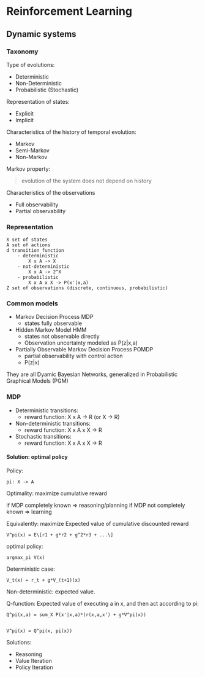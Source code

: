 # Reinforcement Learning

## Dynamic systems

### Taxonomy

Type of evolutions:
- Deterministic
- Non-Deterministic
- Probabilistic (Stochastic)

Representation of states:
- Explicit
- Implicit

Characteristics of the history of temporal evolution:
- Markov
- Semi-Markov
- Non-Markov

Markov property:
> evolution of the system does not depend on history

Characteristics of the observations
- Full observability
- Partial observability


### Representation

    X set of states
    A set of actions
    d transition function
        - deterministic
            X x A -> X
        - not-deterministic
            X x A -> 2^X
        - probabilistic
            X x A x X -> P(x'|x,a)
    Z set of observations (discrete, continuous, probabilistic)
    
### Common models

- Markov Decision Process MDP
    - states fully observable
- Hidden Markov Model HMM
    - states not observable directly
    - Observation uncertainty modeled as P(z|x,a)
- Partially Observable Markov Decision Process POMDP
    - partial observability with control action
    - P(z|x)

They are all Dyamic Bayesian Networks, generalized in Probabilistic Graphical Models (PGM)


### MDP

- Deterministic transitions:
    - reward function: X x A -> R (or X -> R)
- Non-deterministic transitions:
    - reward function: X x A x X -> R
- Stochastic transitions:
    - reward function: X x A x X -> R
    

#### Solution: optimal policy
Policy:
    
    pi: X -> A
    
Optimality: maximize cumulative reward

if MDP completely known     => reasoning/planning
if MDP not completely known => learning

Equivalently: maximize Expected value of cumulative discounted reward

    V^pi(x) = E\[r1 + g*r2 + g^2*r3 + ...\]

optimal policy: 
    
    argmax_pi V(x) 
    
Deterministic case:

    V_t(x) = r_t + g*V_(t+1)(x)

Non-deterministic: expected value.

Q-function:
Expected value of executing a in x, and then act according to pi:

    Q^pi(x,a) = sum_X P(x'|x,a)*(r(x,a,x') + g*V^pi(x))
    

    V^pi(x) = Q^pi(x, pi(x))
    

Solutions:
- Reasoning
- Value Iteration
- Policy Iteration